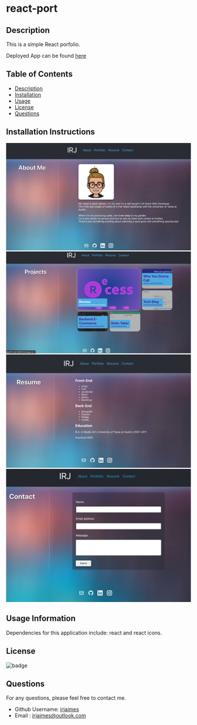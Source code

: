 # react-port

## Description

This is a simple React porfolio.

Deployed App can be found [here](http://irjaimes.github.io/react-port)

## Table of Contents

- [Description](#description)
- [Installation](#installation)
- [Usage](#usage)
- [License](#license)
- [Questions](#questions)

## Installation Instructions

![alt text](./src/images/screenshot.png)
![alt text](./src/images/screenshot2.png)
![alt text](./src/images/screenshot3.png)
![alt text](./src/images/screenshot4.png)

## Usage Information

Dependencies for this application include: react and react icons.

## License

![badge](https://img.shields.io/badge/license-MIT-green)

## Questions

For any questions, please feel free to contact me.

- Github Username: [irjaimes](https://github.com/irjaimes/react-port)
- Email : irjaimes@outlook.com
